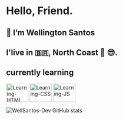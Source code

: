 # Hello, Friend.

## 👋 I’m Wellington Santos
## I'live in 🇧🇷, North Coast 🌅 😎.

## currently learning
<img align="center" alt="Learning-HTML" height="50" width="60" src="https://cdn.jsdelivr.net/gh/devicons/devicon/icons/html5/html5-original.svg">
<img align="center" alt="Learning-CSS" height="50" width="60" src="https://cdn.jsdelivr.net/gh/devicons/devicon/icons/css3/css3-original.svg">
<img align="center" alt="Learning-JS" height="50" width="60" src="https://cdn.jsdelivr.net/gh/devicons/devicon/icons/javascript/javascript-original.svg">


![WellSantos-Dev GitHub stats](https://github-readme-stats.vercel.app/api?username=WellSantos-Dev&show_icons=true&theme=dracula)




<!---
WellSantos-Dev/WellSantos-Dev is a ✨ special ✨ repository because its `README.md` (this file) appears on your GitHub profile.
You can click the Preview link to take a look at your changes.
--->
